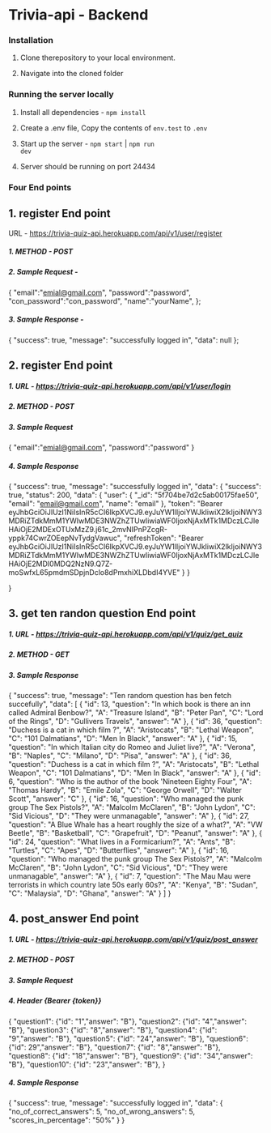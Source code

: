 # Trivia-api - Backend

### Installation


1. Clone therepository to your local environment.

2. Navigate into the cloned folder 


### Running the server locally

1. Install all dependencies - <code>npm install</code>

2. Create a .env file, Copy the contents of <code>env.test</code> to <code>.env</code>

3. Start up the server - <code>npm start</code> | <code>npm run dev</code>

4. Server should be running on port 24434

###   Four End points

## 1. register End point

URL - https://trivia-quiz-api.herokuapp.com/api/v1/user/register

##### 1. METHOD - POST

##### 2. Sample Request -

{
    "email":"emial@gmail.com",
    "password":"password",
    "con_password":"con_password",
    "name":"yourName",
};
##### 3. Sample Response -
{
    "success": true,
    "message": "successfully logged in",
    "data": null
};

## 2. register End point 

##### 1. URL - https://trivia-quiz-api.herokuapp.com/api/v1/user/login

##### 2. METHOD - POST

##### 3. Sample Request

{
    "email":"emial@gmail.com",
    "password":"password"
}
##### 4. Sample Response
{ "success": true,
    "message": "successfully logged in",
    "data": {
        "success": true,
        "status": 200,
        "data": {
            "user": {
                "_id": "5f704be7d2c5ab00175fae50",
                "email": "email@gmail.com",
                "name": "email"
            },
            "token": "Bearer eyJhbGciOiJIUzI1NiIsInR5cCI6IkpXVCJ9.eyJuYW1lIjoiYWJkIiwiX2lkIjoiNWY3MDRiZTdkMmM1YWIwMDE3NWZhZTUwIiwiaWF0IjoxNjAxMTk1MDczLCJleHAiOjE2MDExOTUxMzZ9.j61c_2mvNIPnPZcgR-yppk74CwrZOEepNvTydgVawuc",
            "refreshToken": "Bearer eyJhbGciOiJIUzI1NiIsInR5cCI6IkpXVCJ9.eyJuYW1lIjoiYWJkIiwiX2lkIjoiNWY3MDRiZTdkMmM1YWIwMDE3NWZhZTUwIiwiaWF0IjoxNjAxMTk1MDczLCJleHAiOjE2MDI0MDQ2NzN9.Q7Z-moSwfxL65pmdmSDpjnDclo8dPmxhiXLDbdI4YVE"
        }
    }

}



## 3.  get ten randon question End point
 
##### 1. URL -  https://trivia-quiz-api.herokuapp.com/api/v1/quiz/get_quiz

##### 2. METHOD - GET

##### 3. Sample Response
{
    "success": true,
    "message": "Ten random question has ben fetch succefully",
    "data": [
        {
            "id": 13,
            "question": "In which book is there an inn called Admiral Benbow?",
            "A": "Treasure Island",
            "B": "Peter Pan",
            "C": "Lord of the Rings",
            "D": "Gullivers Travels",
            "answer": "A"
        },
        {
            "id": 36,
            "question": "Duchess is a cat in which film ?",
            "A": "Aristocats",
            "B": "Lethal Weapon",
            "C": "101 Dalmatians",
            "D": "Men In Black",
            "answer": "A"
        },
        {
            "id": 15,
            "question": "In which Italian city do Romeo and Juliet live?",
            "A": "Verona",
            "B": "Naples",
            "C": "Milano",
            "D": "Pisa",
            "answer": "A"
        },
        {
            "id": 36,
            "question": "Duchess is a cat in which film ?",
            "A": "Aristocats",
            "B": "Lethal Weapon",
            "C": "101 Dalmatians",
            "D": "Men In Black",
            "answer": "A"
        },
        {
            "id": 6,
            "question": "Who is the author of the book 'Nineteen Eighty Four",
            "A": "Thomas Hardy",
            "B": "Emile Zola",
            "C": "George Orwell",
            "D": "Walter Scott",
            "answer": "C"
        },
        {
            "id": 16,
            "question": "Who managed the punk group The Sex Pistols?",
            "A": "Malcolm McClaren",
            "B": "John Lydon",
            "C": "Sid Vicious",
            "D": "They were unmanagable",
            "answer": "A"
        },
        {
            "id": 27,
            "question": "A Blue Whale has a heart roughly the size of a what?",
            "A": "VW Beetle",
            "B": "Basketball",
            "C": "Grapefruit",
            "D": "Peanut",
            "answer": "A"
        },
        {
            "id": 24,
            "question": "What lives in a Formicarium?",
            "A": "Ants",
            "B": "Turtles",
            "C": "Apes",
            "D": "Butterflies",
            "answer": "A"
        },
        {
            "id": 16,
            "question": "Who managed the punk group The Sex Pistols?",
            "A": "Malcolm McClaren",
            "B": "John Lydon",
            "C": "Sid Vicious",
            "D": "They were unmanagable",
            "answer": "A"
        },
        {
            "id": 7,
            "question": "The Mau Mau were terrorists in which country late 50s early 60s?",
            "A": "Kenya",
            "B": "Sudan",
            "C": "Malaysia",
            "D": "Ghana",
            "answer": "A"
        }
    ]
}

##  4. post_answer End point 


##### 1. URL - https://trivia-quiz-api.herokuapp.com/api/v1/quiz/post_answer

##### 2. METHOD - POST

##### 3. Sample Request

##### 4. Header  {Bearer {token}}


{
    "question1": {"id": "1","answer": "B"},
    "question2": {"id": "4","answer": "B"},
    "question3": {"id": "8","answer": "B"},
    "question4": {"id": "9","answer": "B"},
    "question5": {"id": "24","answer": "B"},
    "question6": {"id": 29","answer": "B"},
    "question7": {"id": "8","answer": "B"},
    "question8": {"id": "18","answer": "B"},
    "question9": {"id": "34","answer": "B"},
    "question10": {"id": "23","answer": "B"},
}
##### 4. Sample Response
{
    "success": true,
    "message": "successfully logged in",
    "data": {
        "no_of_correct_answers": 5,
        "no_of_wrong_answers": 5,
        "scores_in_percentage": "50%"
    }
}